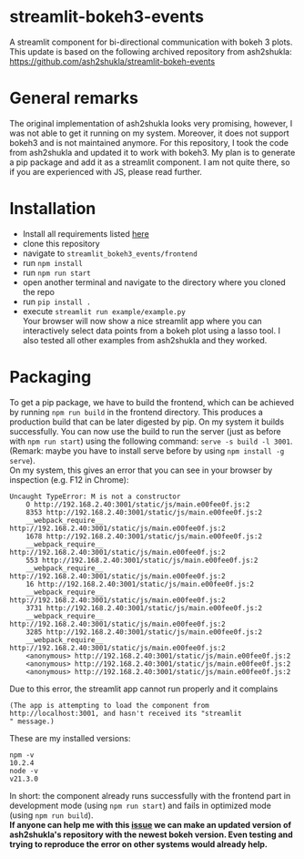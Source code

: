 # streamlit-bokeh3-events
A streamlit component for bi-directional communication with bokeh 3 plots. This update is based on the following archived repository from ash2shukla: https://github.com/ash2shukla/streamlit-bokeh-events

# General remarks
The original implementation of ash2shukla looks very promising, however, I was not able to get it running on my system. Moreover, it does not support bokeh3 and is not maintained anymore. For this repository, I took the code from ash2shukla and updated it to work with bokeh3. My plan is to generate a pip package and add it as a streamlit component. I am not quite there, so if you are experienced with JS, please read further.

# Installation
- Install all requirements listed [here](https://docs.streamlit.io/library/components/components-api#development-environment-setup)
- clone this repository
- navigate to `streamlit_bokeh3_events/frontend`
- run `npm install`
- run `npm run start`
- open another terminal and navigate to the directory where you cloned the repo
- run `pip install .`
- execute `streamlit run example/example.py`  
Your browser will now show a nice streamlit app where you can interactively select data points from a bokeh plot using a lasso tool. I also tested all other examples from ash2shukla and they worked.

# Packaging
To get a pip package, we have to build the frontend, which can be achieved by running `npm run build` in the frontend directory. This produces a production build that can be later digested by pip. On my system it builds successfully. You can now use the build to run the server (just as before with `npm run start`) using the following command: `serve -s build -l 3001`. (Remark: maybe you have to install serve before by using `npm install -g serve`).  
On my system, this gives an error that you can see in your browser by inspection (e.g. F12 in Chrome):
```
Uncaught TypeError: M is not a constructor
    O http://192.168.2.40:3001/static/js/main.e00fee0f.js:2
    8353 http://192.168.2.40:3001/static/js/main.e00fee0f.js:2
    __webpack_require__ http://192.168.2.40:3001/static/js/main.e00fee0f.js:2
    1678 http://192.168.2.40:3001/static/js/main.e00fee0f.js:2
    __webpack_require__ http://192.168.2.40:3001/static/js/main.e00fee0f.js:2
    553 http://192.168.2.40:3001/static/js/main.e00fee0f.js:2
    __webpack_require__ http://192.168.2.40:3001/static/js/main.e00fee0f.js:2
    16 http://192.168.2.40:3001/static/js/main.e00fee0f.js:2
    __webpack_require__ http://192.168.2.40:3001/static/js/main.e00fee0f.js:2
    3731 http://192.168.2.40:3001/static/js/main.e00fee0f.js:2
    __webpack_require__ http://192.168.2.40:3001/static/js/main.e00fee0f.js:2
    3285 http://192.168.2.40:3001/static/js/main.e00fee0f.js:2
    __webpack_require__ http://192.168.2.40:3001/static/js/main.e00fee0f.js:2
    <anonymous> http://192.168.2.40:3001/static/js/main.e00fee0f.js:2
    <anonymous> http://192.168.2.40:3001/static/js/main.e00fee0f.js:2
    <anonymous> http://192.168.2.40:3001/static/js/main.e00fee0f.js:2
```
Due to this error, the streamlit app cannot run properly and it complains 
```
(The app is attempting to load the component from http://localhost:3001, and hasn't received its "streamlit
" message.)
```  
These are my installed versions:  
```
npm -v
10.2.4
node -v
v21.3.0
```  
In short: the component already runs successfully with the frontend part in development mode (using ```npm run start```) and fails in optimized mode (using ```npm run build```).  
**If anyone can help me with this [issue](https://github.com/ChristophNa/streamlit-bokeh3-events/issues/1) we can make an updated version of ash2shukla's repository with the newest bokeh version. Even testing and trying to reproduce the error on other systems would already help.**
